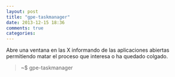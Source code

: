 ```yaml
---
layout: post
title: "gpe-taskmanager"
date: 2013-12-15 18:36
comments: true
categories: 
---
```

Abre una ventana en las X informando de las aplicaciones abiertas permitiendo matar el proceso que interesa o ha quedado colgado.

>~$ gpe-taskmanager

